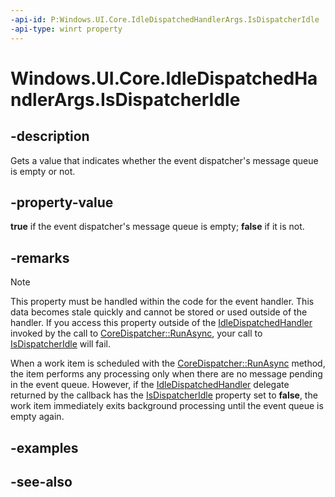 ```yaml
---
-api-id: P:Windows.UI.Core.IdleDispatchedHandlerArgs.IsDispatcherIdle
-api-type: winrt property
---
```


<!-- Property syntax
public bool IsDispatcherIdle { get; }
-->

# Windows.UI.Core.IdleDispatchedHandlerArgs.IsDispatcherIdle

## -description
Gets a value that indicates whether the event dispatcher's message queue is empty or not.

## -property-value
**true** if the event dispatcher's message queue is empty; **false** if it is not.

## -remarks
> [!NOTE]
> This property must be handled within the code for the event handler. This data becomes stale quickly and cannot be stored or used outside of the handler. If you access this property outside of the [IdleDispatchedHandler](idledispatchedhandler.md) invoked by the call to [CoreDispatcher::RunAsync](coredispatcher_runasync_447339746.md), your call to [IsDispatcherIdle](idledispatchedhandlerargs_isdispatcheridle.md) will fail.

When a work item is scheduled with the [CoreDispatcher::RunAsync](coredispatcher_runasync_447339746.md) method, the item performs any processing only when there are no message pending in the event queue. However, if the [IdleDispatchedHandler](idledispatchedhandler.md) delegate returned by the callback has the [IsDispatcherIdle](idledispatchedhandlerargs_isdispatcheridle.md) property set to **false**, the work item immediately exits background processing until the event queue is empty again.

## -examples

## -see-also

